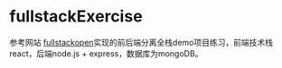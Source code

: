 # fullstackExercise

参考网站 [fullstackopen](https://fullstackopen.com)实现的前后端分离全栈demo项目练习，前端技术栈react，后端node.js + express，数据库为mongoDB。

